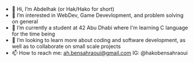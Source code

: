 - 👋 Hi, I’m Abdelhak (or Hak/Hako for short)
- 👀 I’m interested in WebDev, Game Devevlopment, and problem solving on general
- 🌱 I’m currently a student at 42 Abu Dhabi where I'm learning C language for the time being 
- 💞️ I’m looking to learn more about coding and software development, as well as to collaborate on small scale projects
- 📫 How to reach me: ah.bensahraoui@gmail.com IG: @hakobensahraoui

<!---
Hako-Ben/Hako-Ben is a ✨ special ✨ repository because its `README.md` (this file) appears on your GitHub profile.
You can click the Preview link to take a look at your changes.
--->
